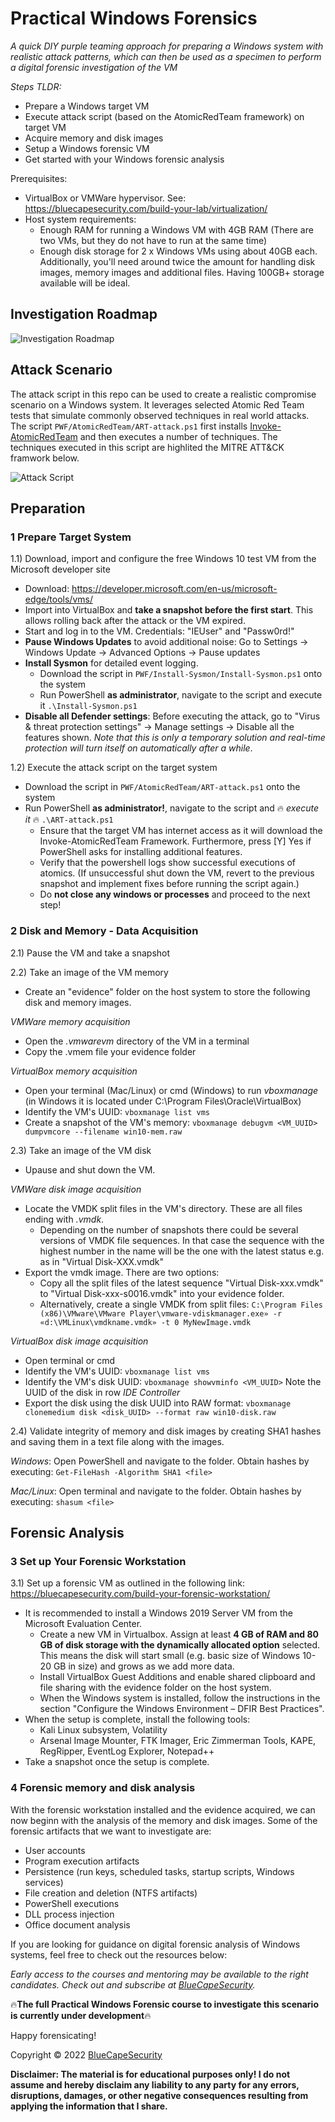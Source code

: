 # Practical Windows Forensics

*A quick DIY purple teaming approach for preparing a Windows system with realistic attack patterns, which can then be used as a specimen to perform a digital forensic investigation of the VM*

*Steps TLDR:*
* Prepare a Windows target VM
* Execute attack script (based on the AtomicRedTeam framework) on target VM
* Acquire memory and disk images 
* Setup a Windows forensic VM
* Get started with your Windows forensic analysis

Prerequisites:
  * VirtualBox or VMWare hypervisor. See: https://bluecapesecurity.com/build-your-lab/virtualization/
  * Host system requirements: 
      * Enough RAM for running a Windows VM with 4GB RAM (There are two VMs, but they do not have to run at the same time)
      * Enough disk storage for 2 x Windows VMs using about 40GB each. Additionally, you'll need around twice the amount for handling disk images, memory images and additional files. Having 100GB+ storage available will be ideal. 

## Investigation Roadmap
![Investigation Roadmap](Investigation-roadmap.png)

## Attack Scenario
The attack script in this repo can be used to create a realistic compromise scenario on a Windows system. It leverages selected Atomic Red Team tests that simulate commonly observed techniques in real world attacks. The script `PWF/AtomicRedTeam/ART-attack.ps1` first installs [Invoke-AtomicRedTeam](https://github.com/redcanaryco/invoke-atomicredteam) and then executes a number of techniques. The techniques executed in this script are highlited the MITRE ATT&CK framwork below.

![Attack Script](AtomicRedTeam/PWF_Analysis-MITRE.png)

## Preparation
### 1 Prepare Target System
1.1) Download, import and configure the free Windows 10 test VM from the Microsoft developer site
  * Download: https://developer.microsoft.com/en-us/microsoft-edge/tools/vms/
  * Import into VirtualBox and **take a snapshot before the first start**. This allows rolling back after the attack or the VM expired.
  * Start and log in to the VM. Credentials: "IEUser" and "Passw0rd!"
  * **Pause Windows Updates** to avoid additional noise: Go to Settings -> Windows Update -> Advanced Options -> Pause updates
  * **Install Sysmon** for detailed event logging.
      * Download the script in `PWF/Install-Sysmon/Install-Sysmon.ps1` onto the system
      * Run PowerShell **as administrator**, navigate to the script and execute it `.\Install-Sysmon.ps1`
  * **Disable all Defender settings**: Before executing the attack, go to "Virus & threat protection settings" -> Manage settings -> Disable all the features shown. *Note that this is only a temporary solution and real-time protection will turn itself on automatically after a while*.

1.2) Execute the attack script on the target system
* Download the script in `PWF/AtomicRedTeam/ART-attack.ps1` onto the system
* Run PowerShell **as administrator!**, navigate to the script and :fire: *execute it* :fire: `.\ART-attack.ps1`
    * Ensure that the target VM has internet access as it will download the Invoke-AtomicRedTeam Framework. Furthermore, press [Y] Yes if PowerShell asks for installing additional features.
    * Verify that the powershell logs show successful executions of atomics. (If unsuccessful shut down the VM, revert to the previous snapshot and implement fixes before running the script again.)
    * Do **not close any windows or processes** and proceed to the next step!

### 2 Disk and Memory - Data Acquisition 
2.1) Pause the VM and take a snapshot

2.2) Take an image of the VM memory
* Create an "evidence" folder on the host system to store the following disk and memory images.

*VMWare memory acquisition*
  - Open the *.vmwarevm* directory of the VM in a terminal
  - Copy the .vmem file your evidence folder

*VirtualBox memory acquisition*
* Open your terminal (Mac/Linux) or cmd (Windows) to run *vboxmanage* (in Windows it is located under C:\Program Files\Oracle\VirtualBox)
* Identify the VM's UUID: `vboxmanage list vms`
* Create a snapshot of the VM's memory: `vboxmanage debugvm <VM_UUID> dumpvmcore --filename win10-mem.raw`
  
2.3) Take an image of the VM disk
* Upause and shut down the VM. 

*VMWare disk image acquisition* 
* Locate the VMDK split files in the VM's directory. These are all files ending with *.vmdk*.
    * Depending on the number of snapshots there could be several versions of VMDK file sequences. In that case the sequence with the highest number in the name will be the one with the latest status e.g. as in "Virtual Disk-XXX.vmdk"
* Export the vmdk image. There are two options:
    * Copy all the split files of the latest sequence "Virtual Disk-xxx.vmdk" to "Virtual Disk-xxx-s0016.vmdk" into your evidence folder. 
    * Alternatively, create a single VMDK from split files: `C:\Program Files (x86)\VMware\VMware Player\vmware-vdiskmanager.exe» -r «d:\VMLinux\vmdkname.vmdk» -t 0 MyNewImage.vmdk`
  
*VirtualBox disk image acquisition*
* Open terminal or cmd
* Identify the VM's UUID: `vboxmanage list vms`
* Identify the VM's disk UUID: `vboxmanage showvminfo <VM_UUID>` Note the UUID of the disk in row *IDE Controller*
* Export the disk using the disk UUID into RAW format: `vboxmanage clonemedium disk <disk_UUID> --format raw win10-disk.raw`
  
2.4) Validate integrity of memory and disk images by creating SHA1 hashes and saving them in a text file along with the images.
  
*Windows*: Open PowerShell and navigate to the folder. Obtain hashes by executing: `Get-FileHash -Algorithm SHA1 <file>`
 
*Mac/Linux*: Open terminal and navigate to the folder. Obtain hashes by executing: `shasum <file>`
  
## Forensic Analysis

### 3 Set up Your Forensic Workstation
3.1) Set up a forensic VM as outlined in the following link: https://bluecapesecurity.com/build-your-forensic-workstation/
* It is recommended to install a Windows 2019 Server VM from the Microsoft Evaluation Center.
    * Create a new VM in Virtualbox. Assign at least **4 GB of RAM and 80 GB of disk storage with the dynamically allocated option** selected. This means the disk will start small (e.g. basic size of Windows 10-20 GB in size) and grows as we add more data. 
    * Install VirtualBox Guest Additions and enable shared clipboard and file sharing with the evidence folder on the host system.
    * When the Windows system is installed, follow the instructions in the section "Configure the Windows Environment – DFIR Best Practices".
* When the setup is complete, install the following tools: 
    * Kali Linux subsystem, Volatility
    * Arsenal Image Mounter, FTK Imager, Eric Zimmerman Tools, KAPE, RegRipper, EventLog Explorer, Notepad++
* Take a snapshot once the setup is complete. 

### 4 Forensic memory and disk analysis
With the forensic workstation installed and the evidence acquired, we can now beginn with the analysis of the memory and disk images. Some of the forensic artifacts that we want to investigate are:

* User accounts
* Program execution artifacts
* Persistence (run keys, scheduled tasks, startup scripts, Windows services)
* File creation and deletion (NTFS artifacts)
* PowerShell executions
* DLL process injection
* Office document analysis

If you are looking for guidance on digital forensic analysis of Windows systems, feel free to check out the resources below:


*Early access to the courses and mentoring may be available to the right candidates. Check out and subscribe at [BlueCapeSecurity](https://www.bluecapesecurity.com).*

:fire:**The full Practical Windows Forensic course to investigate this scenario is currently under development**:fire:

Happy forensicating!

  
Copyright © 2022 [BlueCapeSecurity](https://www.bluecapesecurity.com)
 
**Disclaimer: The material is for educational purposes only! I do not assume and hereby disclaim any liability to any party for any errors, disruptions, damages, or other negative consequences resulting from applying the information that I share.**
